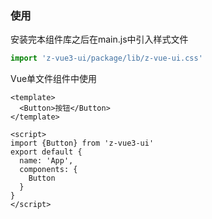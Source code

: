 ### 使用

安装完本组件库之后在main.js中引入样式文件
```javascript
import 'z-vue3-ui/package/lib/z-vue-ui.css'
```

Vue单文件组件中使用

```vue
<template>
  <Button>按钮</Button>
</template>

<script>
import {Button} from 'z-vue3-ui'
export default {
  name: 'App',
  components: {
    Button
  }
}
</script>
```
